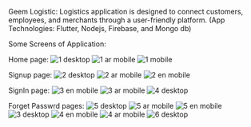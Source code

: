 Geem Logistic: 
Logistics application is designed to connect customers, employees, and merchants through a user-friendly platform.  (App Technologies: Flutter, Nodejs, Firebase, and Mongo db)

Some Screens of Application:

Home page:
![1 desktop](https://github.com/TaimaHamadneh/Geem-Logistic-/assets/98472054/2b00dc40-c95e-4fea-bf68-640e03f62951)
![1 ar mobile](https://github.com/TaimaHamadneh/Geem-Logistic-/assets/98472054/baf751ce-8912-4344-95ce-d613fd70a7a2)
![1 mobile](https://github.com/TaimaHamadneh/Geem-Logistic-/assets/98472054/020815e5-3598-45a8-b095-6fd980a9c377)

Signup page:
![2 desktop](https://github.com/TaimaHamadneh/Geem-Logistic-/assets/98472054/b5147a8b-caf2-4549-b441-f359a9101cea)
![2 ar mobile](https://github.com/TaimaHamadneh/Geem-Logistic-/assets/98472054/63a50ec7-28c7-4edb-ab62-9b6b68edfa27)
![2 en mobile](https://github.com/TaimaHamadneh/Geem-Logistic-/assets/98472054/39182844-2b7b-4be2-9887-b826cc49bad6)

SignIn page: 
![3 en mobile](https://github.com/TaimaHamadneh/Geem-Logistic-/assets/98472054/3f29b837-9137-431e-b006-c3797d6d4d61)
![3 ar mobile](https://github.com/TaimaHamadneh/Geem-Logistic-/assets/98472054/51f7a285-d75d-4264-908a-0f42c47f935a)
![4 desktop](https://github.com/TaimaHamadneh/Geem-Logistic-/assets/98472054/ad9af9d3-cc84-4093-ba78-b7ff93f34f98)

Forget Passwrd pages: 
![5 desktop](https://github.com/TaimaHamadneh/Geem-Logistic-/assets/98472054/b7046ccc-05ac-4c16-a8c1-5db13a452969)
![5 ar mobile](https://github.com/TaimaHamadneh/Geem-Logistic-/assets/98472054/0ccd1074-f8d0-4464-9651-6adf62b8a015)
![5 en mobile](https://github.com/TaimaHamadneh/Geem-Logistic-/assets/98472054/2056f484-f8a7-4bf1-b192-1ce65839db7f)
![3 desktop](https://github.com/TaimaHamadneh/Geem-Logistic-/assets/98472054/ce583c71-98b2-482e-b915-03fb373bab7c)
![4 en mobile](https://github.com/TaimaHamadneh/Geem-Logistic-/assets/98472054/7bd82e69-0a4a-4c6c-9c91-892e6592bd2e)
![4 ar mobile](https://github.com/TaimaHamadneh/Geem-Logistic-/assets/98472054/c624c044-603d-46e3-bb8a-bf264e66fe85)
![6 desktop](https://github.com/TaimaHamadneh/Geem-Logistic-/assets/98472054/952bcce5-52d8-4805-b3e0-547293a50e6e)
